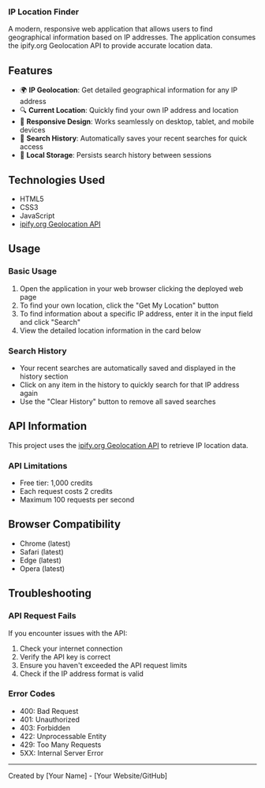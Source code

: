 ### IP Location Finder

A modern, responsive web application that allows users to find geographical information based on IP addresses. The application consumes the ipify.org Geolocation API to provide accurate location data.

## Features

- 🌍 **IP Geolocation**: Get detailed geographical information for any IP address
- 🔍 **Current Location**: Quickly find your own IP address and location
- 📱 **Responsive Design**: Works seamlessly on desktop, tablet, and mobile devices
- 🔄 **Search History**: Automatically saves your recent searches for quick access
- 💾 **Local Storage**: Persists search history between sessions

## Technologies Used

- HTML5
- CSS3 
- JavaScript 
- [ipify.org Geolocation API](https://geo.ipify.org/)

## Usage
### Basic Usage

1. Open the application in your web browser clicking the deployed web page
2. To find your own location, click the "Get My Location" button
3. To find information about a specific IP address, enter it in the input field and click "Search"
4. View the detailed location information in the card below

### Search History

- Your recent searches are automatically saved and displayed in the history section
- Click on any item in the history to quickly search for that IP address again
- Use the "Clear History" button to remove all saved searches

## API Information

This project uses the [ipify.org Geolocation API](https://geo.ipify.org/) to retrieve IP location data.

### API Limitations

- Free tier: 1,000 credits
- Each request costs 2 credits
- Maximum 100 requests per second

## Browser Compatibility

- Chrome (latest)
- Safari (latest)
- Edge (latest)
- Opera (latest)

## Troubleshooting

### API Request Fails

If you encounter issues with the API:

1. Check your internet connection
2. Verify the API key is correct
3. Ensure you haven't exceeded the API request limits
4. Check if the IP address format is valid

### Error Codes
- 400: Bad Request
- 401: Unauthorized
- 403: Forbidden
- 422: Unprocessable Entity
- 429: Too Many Requests
- 5XX: Internal Server Error


---

Created by [Your Name] - [Your Website/GitHub]
